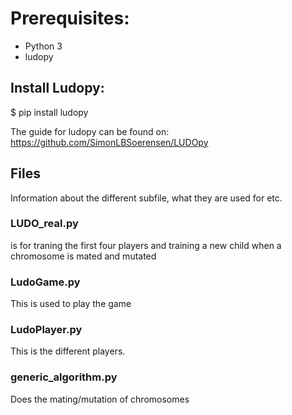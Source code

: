 # Prerequisites:
- Python 3
- ludopy

## Install Ludopy: 
  $ pip install ludopy

The guide for ludopy can be found on: https://github.com/SimonLBSoerensen/LUDOpy

## Files
Information about the different subfile, what they are used for etc.

### LUDO_real.py 
is for traning the first four players and training a new child when a chromosome is mated and mutated

### LudoGame.py 
This is used to play the game

### LudoPlayer.py 
This is the different players. 

### generic_algorithm.py
Does the mating/mutation of chromosomes 

